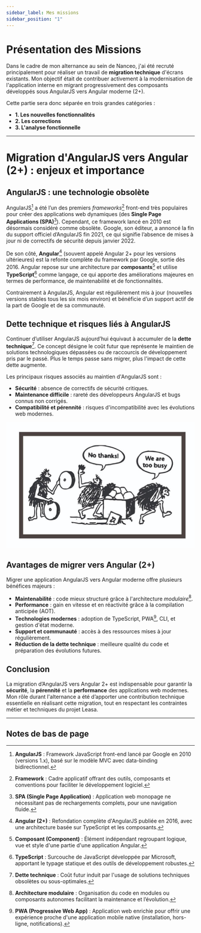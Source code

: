 ```yaml
---
sidebar_label: Mes missions
sidebar_position: "1"
---
```


# Présentation des Missions

Dans le cadre de mon alternance au sein de Nanceo, j'ai été recruté principalement pour réaliser un travail de **migration technique** d'écrans existants. Mon objectif était de contribuer activement à la modernisation de l'application interne en migrant progressivement des composants développés sous AngularJS vers Angular moderne (2+).

Cette partie sera donc séparée en trois grandes catégories :

- **1. Les nouvelles fonctionnalités**
- **2. Les corrections**
- **3. L'analyse fonctionnelle**

---

# Migration d'AngularJS vers Angular (2+) : enjeux et importance

## AngularJS : une technologie obsolète

AngularJS[^1] a été l’un des premiers *frameworks*[^2] front-end très populaires pour créer des applications web dynamiques (des **Single Page Applications (SPA)**[^3]). Cependant, ce framework lancé en 2010 est désormais considéré comme obsolète. Google, son éditeur, a annoncé la fin du support officiel d’AngularJS fin 2021, ce qui signifie l’absence de mises à jour ni de correctifs de sécurité depuis janvier 2022.

De son côté, **Angular**[^4] (souvent appelé Angular 2+ pour les versions ultérieures) est la refonte complète du framework par Google, sortie dès 2016. Angular repose sur une architecture par **composants**[^5] et utilise **TypeScript**[^6] comme langage, ce qui apporte des améliorations majeures en termes de performance, de maintenabilité et de fonctionnalités.

Contrairement à AngularJS, Angular est régulièrement mis à jour (nouvelles versions stables tous les six mois environ) et bénéficie d’un support actif de la part de Google et de sa communauté.

## Dette technique et risques liés à AngularJS

Continuer d’utiliser AngularJS aujourd’hui équivaut à accumuler de la **dette technique**[^7]. Ce concept désigne le coût futur que représente le maintien de solutions technologiques dépassées ou de raccourcis de développement pris par le passé. Plus le temps passe sans migrer, plus l'impact de cette dette augmente.

Les principaux risques associés au maintien d'AngularJS sont :

- **Sécurité** : absence de correctifs de sécurité critiques.
- **Maintenance difficile** : rareté des développeurs AngularJS et bugs connus non corrigés.
- **Compatibilité et pérennité** : risques d'incompatibilité avec les évolutions web modernes.
 
![Illustration de la dette technique et de la nécessité de migration](dette_technique_migration.png)

## Avantages de migrer vers Angular (2+)

Migrer une application AngularJS vers Angular moderne offre plusieurs bénéfices majeurs :

- **Maintenabilité** : code mieux structuré grâce à l'architecture *modulaire*[^8].
- **Performance** : gain en vitesse et en réactivité grâce à la compilation anticipée (AOT).
- **Technologies modernes** : adoption de TypeScript, PWA[^9], CLI, et gestion d'état moderne.
- **Support et communauté** : accès à des ressources mises à jour régulièrement.
- **Réduction de la dette technique** : meilleure qualité du code et préparation des évolutions futures.

## Conclusion

La migration d’AngularJS vers Angular 2+ est indispensable pour garantir la **sécurité**, la **pérennité** et la **performance** des applications web modernes. Mon rôle durant l'alternance a été d’apporter une contribution technique essentielle en réalisant cette migration, tout en respectant les contraintes métier et techniques du projet Leasa.

---

## Notes de bas de page

[^1]: **AngularJS** : Framework JavaScript front-end lancé par Google en 2010 (versions 1.x), basé sur le modèle MVC avec data-binding bidirectionnel.
[^2]: **Framework** : Cadre applicatif offrant des outils, composants et conventions pour faciliter le développement logiciel.
[^3]: **SPA (Single Page Application)** : Application web monopage ne nécessitant pas de rechargements complets, pour une navigation fluide.
[^4]: **Angular (2+)** : Refondation complète d'AngularJS publiée en 2016, avec une architecture basée sur TypeScript et les composants.
[^5]: **Composant (Component)** : Élément indépendant regroupant logique, vue et style d'une partie d'une application Angular.
[^6]: **TypeScript** : Surcouche de JavaScript développée par Microsoft, apportant le typage statique et des outils de développement robustes.
[^7]: **Dette technique** : Coût futur induit par l'usage de solutions techniques obsolètes ou sous-optimales.
[^8]: **Architecture modulaire** : Organisation du code en modules ou composants autonomes facilitant la maintenance et l’évolution.
[^9]: **PWA (Progressive Web App)** : Application web enrichie pour offrir une expérience proche d'une application mobile native (installation, hors-ligne, notifications).

